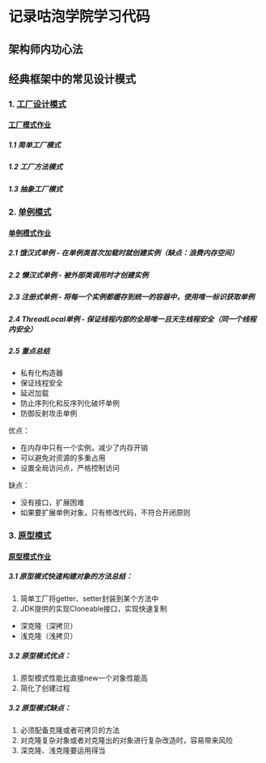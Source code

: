 # 记录咕泡学院学习代码

## 架构师内功心法

## 经典框架中的常见设计模式

### 1. [工厂设计模式](https://github.com/kbslan/gupaolearning/tree/master/design_pattern/src/main/java/com/gupaoedu/vip/pattren/factory)

#### [工厂模式作业](https://github.com/kbslan/gupaolearning/tree/master/design_pattern/src/main/resources/design_pattern/factory_pattern)

##### 1.1 简单工厂模式
##### 1.2 工厂方法模式
##### 1.3 抽象工厂模式

### 2. [单例模式](https://github.com/kbslan/gupaolearning/tree/master/design_pattern/src/main/java/com/gupaoedu/vip/pattren/singleton)

#### [单例模式作业](https://github.com/kbslan/gupaolearning/tree/master/design_pattern/src/main/resources/design_pattern/singleton_pattern)

##### 2.1 饿汉式单例 - 在单例类首次加载时就创建实例（缺点：浪费内存空间）
##### 2.2 懒汉式单例 - 被外部类调用时才创建实例
##### 2.3 注册式单例 - 将每一个实例都缓存到统一的容器中，使用唯一标识获取单例
##### 2.4 ThreadLocal单例 - 保证线程内部的全局唯一且天生线程安全（同一个线程内安全）
##### 2.5 重点总结
* 私有化构造器
* 保证线程安全
* 延迟加载
* 防止序列化和反序列化破坏单例
* 防御反射攻击单例

优点：
* 在内存中只有一个实例，减少了内存开销
* 可以避免对资源的多重占用
* 设置全局访问点，严格控制访问

缺点：
* 没有接口，扩展困难
* 如果要扩展单例对象，只有修改代码，不符合开闭原则

### 3. [原型模式](https://github.com/kbslan/gupaolearning/tree/master/design_pattern/src/main/java/com/gupaoedu/vip/pattren/prototype)

#### [原型模式作业](https://github.com/kbslan/gupaolearning/tree/master/design_pattern/src/main/resources/design_pattern/prototype_pattern)

##### 3.1 原型模式快速构建对象的方法总结：
1. 简单工厂将getter、setter封装到某个方法中
2. JDK提供的实现Cloneable接口，实现快速复制
* 深克隆（深拷贝）
* 浅克隆（浅拷贝）

##### 3.2 原型模式优点：
1. 原型模式性能比直接new一个对象性能高
2. 简化了创建过程

##### 3.2 原型模式缺点：
1. 必须配备克隆或者可拷贝的方法
2. 对克隆复杂对象或者对克隆出的对象进行复杂改造时，容易带来风险
3. 深克隆、浅克隆要运用得当


